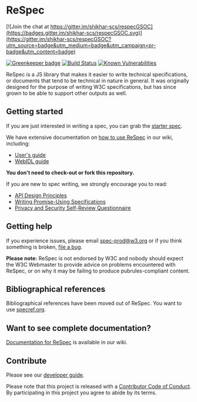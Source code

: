 # ReSpec

[![Join the chat at https://gitter.im/shikhar-scs/respecGSOC](https://badges.gitter.im/shikhar-scs/respecGSOC.svg)](https://gitter.im/shikhar-scs/respecGSOC?utm_source=badge&utm_medium=badge&utm_campaign=pr-badge&utm_content=badge)

[![Greenkeeper badge](https://badges.greenkeeper.io/w3c/respec.svg)](https://greenkeeper.io/) [![Build Status](https://travis-ci.org/w3c/respec.svg?branch=develop)](https://travis-ci.org/w3c/respec) [![Known Vulnerabilities](https://snyk.io/test/github/w3c/respec/badge.svg)](https://snyk.io/test/github/w3c/respec)

ReSpec is a JS library that makes it easier to write technical specifications, or documents
that tend to be technical in nature in general. It was originally designed for the purpose
of writing W3C specifications, but has since grown to be able to support other outputs as
well.

## Getting started

If you are just interested in writing a spec, you can grab the [starter spec](examples/starter.html).

We have extensive documentation on [how to use ReSpec](https://github.com/w3c/respec/wiki) in our wiki, including:  

  * [User's guide](https://github.com/w3c/respec/wiki/ReSpec-Editor's-Guide)
  * [WebIDL guide](https://github.com/w3c/respec/wiki/WebIDL-Guide)

**You don't need to check-out or fork this repository.**

If you are new to spec writing, we strongly encourage you to read:

  * [API Design Principles](https://w3ctag.github.io/design-principles/)
  * [Writing Promise-Using Specifications](https://www.w3.org/2001/tag/doc/promises-guide)
  * [Privacy and Security Self-Review Questionnaire](https://w3ctag.github.io/security-questionnaire/)

## Getting help

If you experience issues, please email [spec-prod@w3.org](mailto:spec-prod@w3.org) or
if you think something is broken, [file a bug](https://github.com/w3c/respec/issues).

**Please note:** ReSpec is not endorsed by W3C and nobody should expect the W3C Webmaster to provide advice on
problems encountered with ReSpec, or on why it may be failing to produce pubrules-compliant
content.

## Bibliographical references

Bibliographical references have been moved out of ReSpec. You want to use
[specref.org](http://www.specref.org/).

## Want to see complete documentation?

[Documentation for ReSpec](https://github.com/w3c/respec/wiki) is available in our wiki.

## Contribute

Please see our [developer guide](https://github.com/w3c/respec/wiki/Developers-Guide). 

Please note that this project is released with a [Contributor Code of Conduct](CODE_OF_CONDUCT.md). By participating in this project you agree to abide by its terms.
